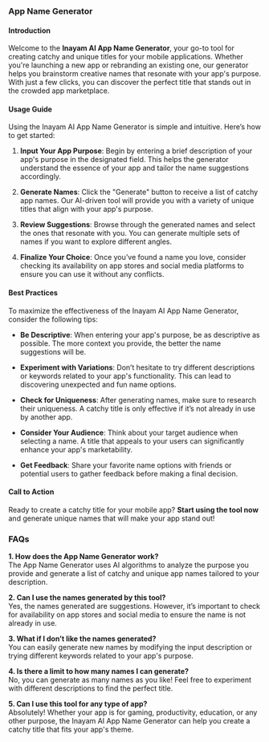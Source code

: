 ### App Name Generator

#### Introduction
Welcome to the **Inayam AI App Name Generator**, your go-to tool for creating catchy and unique titles for your mobile applications. Whether you're launching a new app or rebranding an existing one, our generator helps you brainstorm creative names that resonate with your app's purpose. With just a few clicks, you can discover the perfect title that stands out in the crowded app marketplace.

#### Usage Guide
Using the Inayam AI App Name Generator is simple and intuitive. Here’s how to get started:

1. **Input Your App Purpose**: Begin by entering a brief description of your app's purpose in the designated field. This helps the generator understand the essence of your app and tailor the name suggestions accordingly.
   
2. **Generate Names**: Click the "Generate" button to receive a list of catchy app names. Our AI-driven tool will provide you with a variety of unique titles that align with your app's purpose.

3. **Review Suggestions**: Browse through the generated names and select the ones that resonate with you. You can generate multiple sets of names if you want to explore different angles.

4. **Finalize Your Choice**: Once you’ve found a name you love, consider checking its availability on app stores and social media platforms to ensure you can use it without any conflicts.

#### Best Practices
To maximize the effectiveness of the Inayam AI App Name Generator, consider the following tips:

- **Be Descriptive**: When entering your app's purpose, be as descriptive as possible. The more context you provide, the better the name suggestions will be.
  
- **Experiment with Variations**: Don’t hesitate to try different descriptions or keywords related to your app's functionality. This can lead to discovering unexpected and fun name options.

- **Check for Uniqueness**: After generating names, make sure to research their uniqueness. A catchy title is only effective if it’s not already in use by another app.

- **Consider Your Audience**: Think about your target audience when selecting a name. A title that appeals to your users can significantly enhance your app's marketability.

- **Get Feedback**: Share your favorite name options with friends or potential users to gather feedback before making a final decision.

#### Call to Action
Ready to create a catchy title for your mobile app? **Start using the tool now** and generate unique names that will make your app stand out!

### FAQs

**1. How does the App Name Generator work?**  
The App Name Generator uses AI algorithms to analyze the purpose you provide and generate a list of catchy and unique app names tailored to your description.

**2. Can I use the names generated by this tool?**  
Yes, the names generated are suggestions. However, it’s important to check for availability on app stores and social media to ensure the name is not already in use.

**3. What if I don’t like the names generated?**  
You can easily generate new names by modifying the input description or trying different keywords related to your app's purpose.

**4. Is there a limit to how many names I can generate?**  
No, you can generate as many names as you like! Feel free to experiment with different descriptions to find the perfect title.

**5. Can I use this tool for any type of app?**  
Absolutely! Whether your app is for gaming, productivity, education, or any other purpose, the Inayam AI App Name Generator can help you create a catchy title that fits your app's theme.